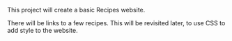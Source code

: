 This project will create a basic Recipes website.

There will be links to a few recipes. This will be revisited later, to use CSS to add style to the website.
